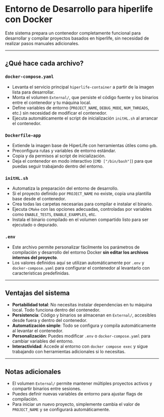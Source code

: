 # Entorno de Desarrollo para hiperlife con Docker

Este sistema prepara un contenedor completamente funcional para desarrollar y compilar proyectos basados en hiperlife, sin necesidad de realizar pasos manuales adicionales.

---

## ¿Qué hace cada archivo?

### `docker-compose.yaml`
- Levanta el servicio principal `hiperlife-container` a partir de la imagen lista para desarrollar.
- Monta el volumen `External/`, que persiste el código fuente y los binarios entre el contenedor y tu máquina local.
- Define variables de entorno (`PROJECT_NAME`, `DEBUG_MODE`, `NUM_THREADS`, etc.) sin necesidad de modificar el contenedor.
- Ejecuta automáticamente el script de inicialización `initHL.sh` al arrancar el contenedor.

### `Dockerfile-app`
- Extiende la imagen base de HiperLife con herramientas útiles como `gdb`.
- Preconfigura rutas y variables de entorno estándar.
- Copia y da permisos al script de inicialización.
- Deja el contenedor en modo interactivo (`CMD ["/bin/bash"]`) para que puedas seguir trabajando dentro del entorno.

### `initHL.sh`
- Automatiza la preparación del entorno de desarrollo.
- Si el proyecto definido por `PROJECT_NAME` no existe, copia una plantilla base desde el contenedor.
- Crea todas las carpetas necesarias para compilar e instalar el binario.
- Ejecuta `CMake` con las opciones adecuadas, controladas por variables como `ENABLE_TESTS`, `ENABLE_EXAMPLES`, etc.
- Instala el binario compilado en el volumen compartido listo para ser ejecutado o depurado.

### `.env`
- Este archivo permite personalizar fácilmente los parámetros de compilación y desarrollo del entorno Docker **sin editar los archivos internos del proyecto**.  
- Los valores definidos aquí se utilizan automáticamente por `.env` y `docker-compose.yaml` para configurar el contenedor al levantarlo con caracteristicas predefinidas.


---

## Ventajas del sistema

- **Portabilidad total**: No necesitas instalar dependencias en tu máquina local. Todo funciona dentro del contenedor.
- **Persistencia**: Código y binarios se almacenan en `External/`, accesibles desde fuera y dentro del contenedor.
- **Automatización simple**: Todo se configura y compila automáticamente al levantar el contenedor.
- **Personalización**: Puedes modificar `.env` o `docker-compose.yaml` para cambiar variables del entorno.
- **Interactividad**: Accede al entorno con `docker compose exec` y sigue trabajando con herramientas adicionales si lo necesitas.

---

## Notas adicionales

- El volumen `External/` permite mantener múltiples proyectos activos y compartir binarios entre sesiones.
- Puedes definir nuevas variables de entorno para ajustar flags de compilación.
- Para iniciar un nuevo proyecto, simplemente cambia el valor de `PROJECT_NAME` y se configurará automáticamente.